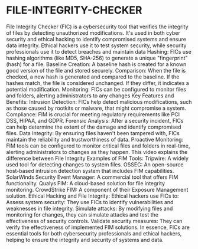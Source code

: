 # FILE-INTEGRITY-CHECKER

File Integrity Checker (FIC) is a cybersecurity tool that verifies the integrity of files by detecting unauthorized modifications. It's used in both cyber security and ethical hacking to identify compromised systems and ensure data integrity. Ethical hackers use it to test system security, while security professionals use it to detect breaches and maintain data 
Hashing:
FICs use hashing algorithms (like MD5, SHA-256) to generate a unique "fingerprint" (hash) for a file. 
Baseline Creation:
A baseline hash is created for a known good version of the file and stored securely. 
Comparison:
When the file is checked, a new hash is generated and compared to the baseline. If the hashes match, the file is considered unchanged. If they differ, it indicates a potential modification. 
Monitoring:
FICs can be configured to monitor files and folders, alerting administrators to any changes 
Key Features and Benefits:
Intrusion Detection:
FICs help detect malicious modifications, such as those caused by rootkits or malware, that might compromise a system. 
Compliance:
FIM is crucial for meeting regulatory requirements like PCI DSS, HIPAA, and GDPR. 
Forensic Analysis:
After a security incident, FICs can help determine the extent of the damage and identify compromised files. 
Data Integrity:
By ensuring files haven't been tampered with, FICs maintain the reliability and trustworthiness of data. 
Proactive Monitoring:
FIM tools can be configured to monitor critical files and folders in real-time, alerting administrators to changes as they happen. 
This video explains the difference between File Integrity 
Examples of FIM Tools:
Tripwire: A widely used tool for detecting changes to system files. 
OSSEC: An open-source host-based intrusion detection system that includes FIM capabilities. 
SolarWinds Security Event Manager: A commercial tool that offers FIM functionality. 
Qualys FIM: A cloud-based solution for file integrity monitoring. 
CrowdStrike FIM: A component of their Exposure Management solution. 
Ethical Hacking and File Integrity:
Ethical hackers use FICs to: 
Assess system security: They use FICs to identify vulnerabilities and weaknesses in file integrity.
Simulate attacks: By modifying files and monitoring for changes, they can simulate attacks and test the effectiveness of security controls.
Validate security measures: They can verify the effectiveness of implemented FIM solutions.
In essence, FICs are essential tools for both cybersecurity professionals and ethical hackers, helping to ensure the integrity and security of systems and data. 
